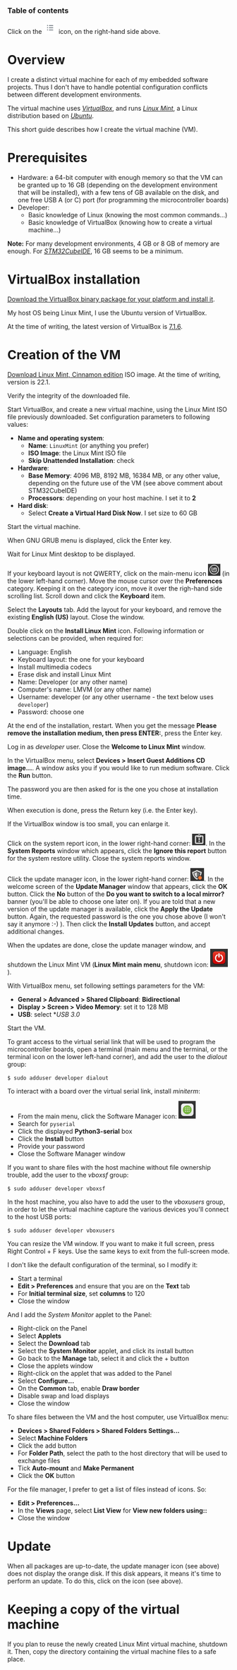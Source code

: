 ### Table of contents

Click on the ![](images/tocIcon.png) icon, on the right-hand side above.

# Overview

I create a distinct virtual machine for each of my embedded software projects. Thus I don't have to handle potential configuration conflicts between different development environments.

The virtual machine uses [*VirtualBox*](https://www.virtualbox.org/), and runs [*Linux Mint*](https://linuxmint.com/), a Linux distribution based on [*Ubuntu*](https://ubuntu.com/).

This short guide describes how I create the virtual machine (VM).

# Prerequisites

* Hardware: a 64-bit computer with enough memory so that the VM can be granted up to 16 GB (depending on the development environment that will be installed), with a few tens of GB available on the disk, and one free USB A (or C) port (for programming the microcontroller boards)
* Developer: 
  * Basic knowledge of Linux (knowing the most common commands...)
  * Basic knowledge of VirtualBox (knowing how to create a virtual machine...)

**Note:** For many development environments, 4 GB or 8 GB of memory are enough. For [*STM32CubeIDE*](https://www.st.com/en/development-tools/stm32cubeide.html), 16 GB seems to be a minimum.

# VirtualBox installation

[Download the VirtualBox binary package for your platform and install it](https://www.virtualbox.org/wiki/Downloads). 

My host OS being Linux Mint, I use the Ubuntu version of VirtualBox.

At the time of writing, the latest version of VirtualBox is [7.1.6](https://www.virtualbox.org/wiki/Downloads).

# Creation of the VM

[Download Linux Mint, Cinnamon edition](https://linuxmint.com/download.php) ISO image. At the time of writing, version is 22.1.

Verify the integrity of the downloaded file.

Start VirtualBox, and create a new virtual machine, using the Linux Mint ISO file previously downloaded. Set configuration parameters to following values:
* **Name and operating system**:
  * **Name**: `LinuxMint` (or anything you prefer)
  * **ISO Image**: the Linux Mint ISO file
  * **Skip Unattended Installation**: check
* **Hardware**:
    * **Base Memory**: 4096 MB, 8192 MB, 16384 MB, or any other value, depending on the future use of the VM (see above comment about STM32CubeIDE)
    * **Processors**: depending on your host machine. I set it to **2**
* **Hard disk**:
    * Select **Create a Virtual Hard Disk Now**. I set size to 60 GB

Start the virtual machine.

When GNU GRUB menu is displayed, click the Enter key.

Wait for Linux Mint desktop to be displayed.

If your keyboard layout is not QWERTY, click on the main-menu icon ![icon](images/linuxMintMenuIcon.png) (in the lower left-hand corner). Move the mouse cursor over the **Preferences** category. Keeping it on the category icon, move it over the righ-hand side scrolling list. Scroll down and click the **Keyboard** item.

Select the **Layouts** tab. Add the layout for your keyboard, and remove the existing **English (US)** layout. Close the window.

Double click on the **Install Linux Mint** icon. Following information or selections can be provided, when required for:
* Language: English
* Keyboard layout: the one for your keyboard
* Install multimedia codecs
* Erase disk and install Linux Mint
* Name: Developer (or any other name)
* Computer's name: LMVM (or any other name)
* Username: developer (or any other username - the text below uses `developer`)
* Password: choose one

At the end of the installation, restart. When you get the message **Please remove the installation medium, then press ENTER:**, press the Enter key.

Log in as *developer* user. Close the **Welcome to Linux Mint** window.

In the VirtualBox menu, select **Devices > Insert Guest Additions CD image...**. A window asks you if you would like to run medium software. Click the **Run** button.

The password you are then asked for is the one you chose at installation time.

When execution is done, press the Return key (i.e. the Enter key).

If the VirtualBox window is too small, you can enlarge it.

Click on the system report icon, in the lower right-hand corner: ![icon](images/systemReportIcon.png). In the **System Reports** window which appears, click the **Ignore this report** button for the system restore utility. Close the system reports window.

Click the update manager icon, in the lower right-hand corner: ![icon](images/updateManagerIcon.png). In the welcome screen of the **Update Manager** window that appears, click the **OK** button. Click the **No** button of the **Do you want to switch to a local mirror?** banner (you'll be able to choose one later on). If you are told that a new version of the update manager is available, click the **Apply the Update** button. Again, the requested password is the one you chose above (I won't say it anymore :-) ). Then click the **Install Updates** button, and accept additional changes.

When the updates are done, close the update manager window, and shutdown the Linux Mint VM (**Linux Mint main menu**, shutdown icon: ![icon](images/shutdownIcon.png)).

With VirtualBox menu, set following settings parameters for the VM:
* **General > Advanced > Shared Clipboard**: **Bidirectional**
* **Display > Screen > Video Memory**: set it to 128 MB
* **USB**: select **USB 3.0*

Start the VM.

To grant access to the virtual serial link that will be used to program the microcontroller boards, open a terminal (main menu and the terminal, or the terminal icon on the lower left-hand corner), and add the user to the *dialout* group:

```shell
$ sudo adduser developer dialout
```

To interact with a board over the virtual serial link, install *miniterm*:
* From the main menu, click the Software Manager icon: ![icon](images/softwareManagerIcon.png)
* Search for `pyserial`
* Click the displayed **Python3-serial** box
* Click the **Install** button
* Provide your password
* Close the Software Manager window

If you want to share files with the host machine without file ownership trouble, add the user to the *vboxsf* group:

```shell
$ sudo adduser developer vboxsf
```

In the host machine, you also have to add the user to the *vboxusers* group, in order to let the virtual machine capture the various devices you'll connect to the host USB ports:

```shell
$ sudo adduser developer vboxusers
```

You can resize the VM window. If you want to make it full screen, press Right Control + F keys. Use the same keys to exit from the full-screen mode.

I don't like the default configuration of the terminal, so I modify it:
* Start a terminal
* **Edit > Preferences** and ensure that you are on the **Text** tab
* For **Initial terminal size**, set **columns** to 120
* Close the window

And I add the *System Monitor* applet to the Panel:
* Right-click on the Panel
* Select **Applets**
* Select the **Download** tab
* Select the **System Monitor** applet, and click its install button
* Go back to the **Manage** tab, select it and click the + button
* Close the applets window
* Right-click on the applet that was added to the Panel
* Select **Configure...**
* On the **Common** tab, enable **Draw border**
* Disable swap and load displays
* Close the window

To share files between the VM and the host computer, use VirtualBox menu:
* **Devices > Shared Folders > Shared Folders Settings...**
* Select **Machine Folders**
* Click the add button
* For **Folder Path**, select the path to the host directory that will be used to exchange files
* Tick **Auto-mount** and **Make Permanent**
* Click the **OK** button

For the file manager, I prefer to get a list of files instead of icons. So:
* **Edit > Preferences...**
* In the **Views** page, select **List View** for **View new folders using::**
* Close the window

# Update

When all packages are up-to-date, the update manager icon (see above) does not display the orange disk. If this disk appears, it means it's time to perform an update. To do this, click on the icon (see above).

# Keeping a copy of the virtual machine

If you plan to reuse the newly created Linux Mint virtual machine, shutdown it. Then, copy the directory containing the virtual machine files to a safe place.









